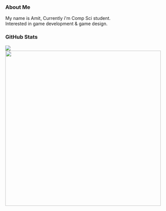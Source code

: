### About Me
<p>My name is Amit, Currently i'm Comp Sci student. <br>Interested in game development & game design.<br></p>

### GitHub Stats

<a href="https://github.com/AmitHalpert">
  <img align="center" src="https://github-readme-stats.vercel.app/api/top-langs/?username=AmitHalpert&layout=compact&theme=material-palenight&langs_count=8&hide=Shell,Vim%20script,Emacs%20Lisp,CMake,Makefile,Yacc,Lex,css,HTML"" >
</a>
<a href="https://github.com/AmitHalpert">
  <img align="center" width=485 src="https://github-readme-stats.vercel.app/api?username=AmitHalpert&theme=material-palenight&count_private=true&show_icons=true" />
</a>
